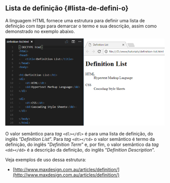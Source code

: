 ## Lista de definição {#lista-de-defini-o}

A linguagem HTML fornece uma estrutura para definir uma lista de definição com _tags_ para demarcar o termo e sua descrição, assim como demonstrado no exemplo abaixo.

![](/assets/definition-list.png)

O valor semântico para _tag_ `<dl></dl>` é para uma lista de definição, do inglês “_Definition List_”. Para _tag_ `<dt></td>` o valor semântico é termo da definição, do inglês “_Definition Term_” e, por fim, o valor semântico da _tag_ `<dd></dd>` é a descrição da definição, do inglês “_Definition Description_”.

Veja exemplos de uso dessa estrutura:

* [http://www.maxdesign.com.au/articles/definition/](http://www.maxdesign.com.au/articles/definition/)



